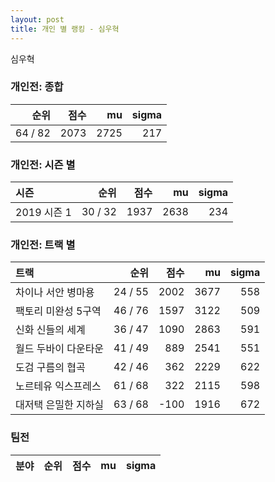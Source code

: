 ```yaml
---
layout: post
title: 개인 별 랭킹 - 심우혁
---
```


심우혁

### 개인전: 종합

| 순위 | 점수 | mu | sigma |
|---:|---:|---:|---:|
| 64 / 82 | 2073 | 2725 | 217 |

### 개인전: 시즌 별

| 시즌 | 순위 | 점수 | mu | sigma |
|:---|---:|---:|---:|---:|
| 2019 시즌 1 | 30 / 32 | 1937 | 2638 | 234 |

### 개인전: 트랙 별

| 트랙 | 순위 | 점수 | mu | sigma |
|:---|---:|---:|---:|---:|
| 차이나 서안 병마용 | 24 / 55 | 2002 | 3677 | 558 |
| 팩토리 미완성 5구역 | 46 / 76 | 1597 | 3122 | 509 |
| 신화 신들의 세계 | 36 / 47 | 1090 | 2863 | 591 |
| 월드 두바이 다운타운 | 41 / 49 | 889 | 2541 | 551 |
| 도검 구름의 협곡 | 42 / 46 | 362 | 2229 | 622 |
| 노르테유 익스프레스 | 61 / 68 | 322 | 2115 | 598 |
| 대저택 은밀한 지하실 | 63 / 68 | -100 | 1916 | 672 |

### 팀전

| 분야 | 순위 | 점수 | mu | sigma |
|:---|---:|---:|---:|---:|
